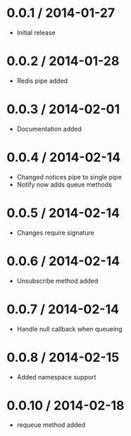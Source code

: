 0.0.1 / 2014-01-27
==================

  * Initial release


0.0.2 / 2014-01-28
==================

  * Redis pipe added


0.0.3 / 2014-02-01
==================

  * Documentation added



0.0.4 / 2014-02-14
==================

  * Changed notices pipe to single pipe
  * Notify now adds queue methods


0.0.5 / 2014-02-14
==================

  * Changes require signature

0.0.6 / 2014-02-14
==================

  * Unsubscribe method added


0.0.7 / 2014-02-14
==================

  * Handle null callback when queueing

0.0.8 / 2014-02-15
==================

  * Added namespace support


0.0.10 / 2014-02-18
==================

  * requeue method added
